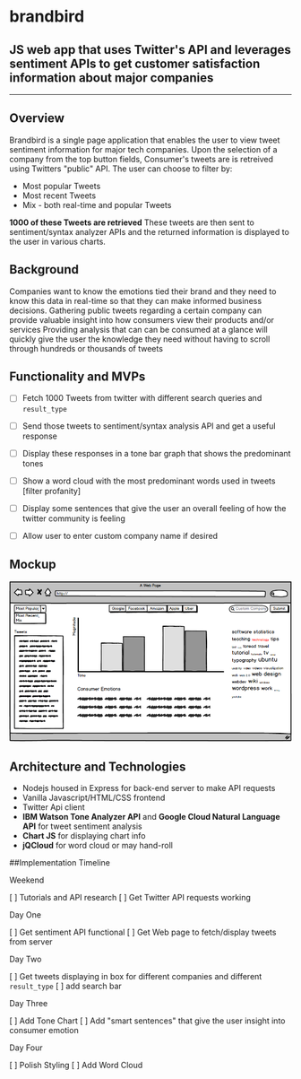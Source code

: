 # brandbird
## JS web app that uses Twitter's API and leverages sentiment APIs to get customer satisfaction information about major companies
___

## Overview
Brandbird is a single page application that enables the user to view tweet sentiment information for major tech companies.
Upon the selection of a company from the top button fields, Consumer's tweets are is retreived using Twitters "public" API. 
The user can choose to filter by:
* Most popular Tweets
* Most recent Tweets
* Mix - both real-time and popular Tweets

**1000 of these Tweets are retrieved**
These tweets are then sent to sentiment/syntax analyzer APIs and the returned information is displayed to the user in various charts.

## Background

Companies want to know the emotions tied their brand and they need to know this data in real-time so that they can make informed
business decisions. Gathering public tweets regarding a certain company can provide valuable insight into how consumers view their products and/or services
Providing analysis that can can be consumed at a glance will quickly give the user the knowledge they need without having to scroll through
hundreds or thousands of tweets

## Functionality and MVPs
- [ ] Fetch 1000 Tweets from twitter with different search queries and `result_type`
- [ ] Send those tweets to sentiment/syntax analysis API and get a useful response
- [ ] Display these responses in a tone bar graph that shows the predominant tones
- [ ] Show a word cloud with the most predominant words used in tweets [filter profanity]
- [ ] Display some sentences that give the user an overall feeling of how the twitter community is feeling
- [ ] Allow user to enter custom company name if desired


## Mockup

![alt text](https://github.com/chrisbigelow/brandbird/blob/master/mockups/brandbird_mockup.png)

## Architecture and Technologies

* Nodejs housed in Express for back-end server to make API requests
* Vanilla Javascript/HTML/CSS frontend
* Twitter Api client
* **IBM Watson Tone Analyzer API** and **Google Cloud Natural Language API** for tweet sentiment analysis
* **Chart JS** for displaying chart info
* **jQCloud** for word cloud or may hand-roll

##Implementation Timeline

Weekend

[ ] Tutorials and API research
[ ] Get Twitter API requests working

Day One

[ ] Get sentiment API functional
[ ] Get Web page to fetch/display tweets from server

Day Two

[ ] Get tweets displaying in box for different companies and different `result_type`
[ ] add search bar

Day Three

[ ] Add Tone Chart
[ ] Add "smart sentences" that give the user insight into consumer emotion

Day Four

[ ] Polish Styling
[ ] Add Word Cloud













